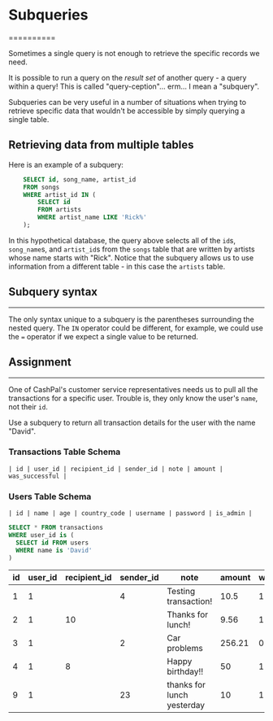 # Subqueries
==========

Sometimes a single query is not enough to retrieve the specific records we need.

It is possible to run a query on the _result set_ of another query - a query within a query! This is called "query-ception"... erm... I mean a "subquery".

Subqueries can be very useful in a number of situations when trying to retrieve specific data that wouldn't be accessible by simply querying a single table.

Retrieving data from multiple tables
------------------------------------

Here is an example of a subquery:
```sql
    SELECT id, song_name, artist_id
    FROM songs
    WHERE artist_id IN (
        SELECT id
        FROM artists
        WHERE artist_name LIKE 'Rick%'
    );
```

In this hypothetical database, the query above selects all of the `id`s, `song_name`s, and `artist_id`s from the `songs` table that are written by artists whose name starts with "Rick". Notice that the subquery allows us to use information from a different table - in this case the `artists` table.

## Subquery syntax
---------------

The only syntax unique to a subquery is the parentheses surrounding the nested query. The `IN` operator could be different, for example, we could use the `=` operator if we expect a single value to be returned.

## Assignment
----------

One of CashPal's customer service representatives needs us to pull all the transactions for a specific user. Trouble is, they only know the user's `name`, not their `id`.

Use a subquery to return all transaction details for the user with the name "David".

### Transactions Table Schema
```
| id | user_id | recipient_id | sender_id | note | amount | was_successful |
```
### Users Table Schema
```
| id | name | age | country_code | username | password | is_admin |
```

```sql
SELECT * FROM transactions
WHERE user_id is (
  SELECT id FROM users
  WHERE name is 'David'
)
```

| id | user_id | recipient_id | sender_id | note                       | amount | was_successful |
|----|---------|--------------|-----------|----------------------------|--------|----------------|
| 1  | 1       |              | 4         | Testing transaction!       | 10.5   | 1              |
| 2  | 1       | 10           |           | Thanks for lunch!          | 9.56   | 1              |
| 3  | 1       |              | 2         | Car problems               | 256.21 | 0              |
| 4  | 1       | 8            |           | Happy birthday!!           | 50     | 1              |
| 9  | 1       |              | 23        | thanks for lunch yesterday | 10     | 1              |
